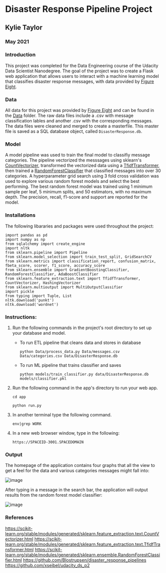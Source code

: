 # Disaster Response Pipeline Project

## Kylie Taylor
### May 2021

### Introduction

This project was completed for the Data Engineering course of the Udacity Data Scientist Nanodegree. The goal of the project was to create a Flask web application that allows users to interact with a machine learning model that classifies disaster response messages, with data provided by [Figure Eight](https://appen.com/).

### Data

All data for this project was provided by [Figure Eight](https://appen.com/) and can be found in the [Data](https://github.com/KylieTaylor/Udacity-Data-Science-Nanodegree/tree/main/Data%20Engineering%20Project/Data) folder. The raw data files include a .csv with message classification lables and another .csv with the corresponding messages. The data files were cleaned and merged to create a masterfile. This master file is saved as a SQL database object, called   `DisasterResponse.db`.

### Model

A model pipeline was used to train the final model to classifiy message categories. The pipeline vectorized the messsages using sklearn's [CountVectorizer](https://scikit-learn.org/stable/modules/generated/sklearn.feature_extraction.text.CountVectorizer.html), transformed the vectorized data using a [TfidfTransformer](https://scikit-learn.org/stable/modules/generated/sklearn.feature_extraction.text.TfidfTransformer.html), then trained a [RandomForestClassifier](https://scikit-learn.org/stable/modules/generated/sklearn.ensemble.RandomForestClassifier.html) that classified messages into over 30 categories. A hyperparameter grid search using 3 fold cross validation was used to explore various random forest models and select the best performing. The best random forest model was trained using 1 minimum sample per leaf, 5 minimum splits, and 50 estimators, with no maximum depth. The precision, recall, f1-score and support are reported for the model.

### Installations

The following libararies and packages were used throughout the project:

    import pandas as pd    
    import numpy as np
    from sqlalchemy import create_engine
    import nltk
    from sklearn.pipeline import Pipeline    
    from sklearn.model_selection import train_test_split, GridSearchCV
    from sklearn.metrics import classification_report, confusion_matrix, fbeta_score, scorer, f1_score, accuracy_score
    from sklearn.ensemble import GradientBoostingClassifier, RandomForestClassifier, AdaBoostClassifier
    from sklearn.feature_extraction.text import TfidfTransformer, CountVectorizer, HashingVectorizer
    from sklearn.multioutput import MultiOutputClassifier
    import pickle
    from typing import Tuple, List
    nltk.download('punkt')
    nltk.download('wordnet')

### Instructions:
1. Run the following commands in the project's root directory to set up your database and model.

    - To run ETL pipeline that cleans data and stores in database
   
        `python Data/process_data.py Data/messages.csv Data/categories.csv Data/DisasterResponse.db`
        
    - To run ML pipeline that trains classifier and saves
    
        `python models/train_classifier.py data/DisasterResponse.db models/classifier.pkl`

2. Run the following command in the app's directory to run your web app.
    
    `cd app`
    
    `python run.py`
    
3. In another terminal type the following command.
    
    `env|grep WORK `
    
4. In a new web browser window, type in the following:
    
    `https://SPACEID-3001.SPACEDOMAIN`


### Output

The homepage of the application contains four graphs that all the view to get a feel for the data and various categories messages might fall into:

![image](https://user-images.githubusercontent.com/47127996/120020110-e9a43680-bfae-11eb-903b-c713365e091c.png)


After typing in a message in the search bar, the application will output results from the random forest model classifier:

![image](https://user-images.githubusercontent.com/47127996/120020215-07719b80-bfaf-11eb-9318-8896a33fb5da.png)


### References
https://scikit-learn.org/stable/modules/generated/sklearn.feature_extraction.text.CountVectorizer.html
https://scikit-learn.org/stable/modules/generated/sklearn.feature_extraction.text.TfidfTransformer.html
https://scikit-learn.org/stable/modules/generated/sklearn.ensemble.RandomForestClassifier.html
https://github.com/Blostrupsen/disaster_response_pipelines
https://github.com/xseibel/udacity_ds_p2
